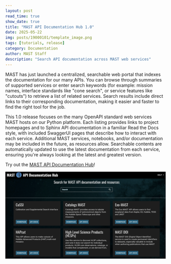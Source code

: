 ```yaml
---
layout: post
read_time: true
show_date: true
title: "MAST API Documentation Hub 1.0"
date: 2025-05-22
img: posts/19000101/template_image.png
tags: [tutorials, release]
category: Documentation
author: MAST Staff
description: "Search API documentation across MAST web services"
---
```


MAST has just launched a centralized, searchable web portal that indexes the documentation for our many APIs. You can browse through summaries of supported services or enter search keywords (for example: mission names, interface standards like "cone search", or service features like "cutouts") to retrieve a list of related services. Search results include direct links to their corresponding documentation, making it easier and faster to find the right tool for the job.

This 1.0 release focuses on the many OpenAPI standard web services MAST hosts on our Python platform. Each listing provides links to project homepages and to Sphinx API documentation in a familiar Read the Docs style, with included SwaggerUI pages that describe how to interact with each service. Additional MAST services, notebooks, and/or documentation may be included in the future, as resources allow. Searchable contents are automatically updated to use the latest documentation from each service, ensuring you're always looking at the latest and greatest version.

Try out the [MAST API Documentation Hub](https://mast.stsci.edu/docs/)!

![Screenshot of the API Documentation Hub page, scrolled down slightly, showing the MAST header and 'help' link, an empty search bar, and the first six service summaries boxed with individual home page and docs links. These are CaSSI, Catalogs MAST, Exo-MAST, HAPCut, High Level Science Products, and MAST DOI.](assets/img/posts/20250429/api_doc_hub.png)
